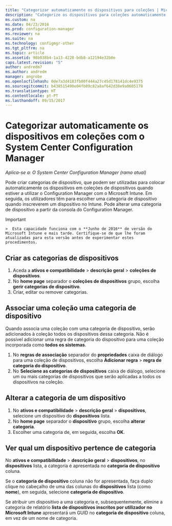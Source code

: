 ```yaml
---
title: "Categorizar automaticamente os dispositivos para coleções | Microsoft Docs"
description: "Categorize os dispositivos para coleções automaticamente com o System Center Configuration Manager."
ms.custom: na
ms.date: 04/23/2016
ms.prod: configuration-manager
ms.reviewer: na
ms.suite: na
ms.technology: configmgr-other
ms.tgt_pltfrm: na
ms.topic: article
ms.assetid: 98b038b4-1a13-4228-bdb8-a12194e32b0e
caps.latest.revision: "5"
author: andredm7
ms.author: andredm
manager: angrobe
ms.openlocfilehash: 0de7a3d4183fb00f444a27c45d178141dc4e9375
ms.sourcegitcommit: b438515490e04fb09c82a8af642d38e9a0605178
ms.translationtype: HT
ms.contentlocale: pt-PT
ms.lasthandoff: 09/15/2017
---
```

# <a name="automatically-categorize-devices-into-collections-with-system-center-configuration-manager"></a>Categorizar automaticamente os dispositivos em coleções com o System Center Configuration Manager

*Aplica-se a: O System Center Configuration Manager (ramo atual)*

Pode criar categorias de dispositivo, que podem ser utilizadas para colocar automaticamente os dispositivos em coleções de dispositivos quando estiver a utilizar o Configuration Manager com o Microsoft Intune. Em seguida, os utilizadores têm para escolher uma categoria de dispositivo quando inscreverem um dispositivo no Intune. Pode alterar uma categoria de dispositivo a partir da consola do Configuration Manager.

> [!IMPORTANT]  
    >  Esta capacidade funciona com o **Junho de 2016** de versão do Microsoft Intune e mais tarde. Certifique-se de que lhe foram atualizadas para esta versão antes de experimentar estes procedimentos.

## <a name="create-device-categories"></a>Criar as categorias de dispositivos

1.  Aceda a **ativos e compatibilidade** > **descrição geral** > **coleções de dispositivos**.
2.  No **home page** separador o **coleções de dispositivos** grupo, escolha **gerir categorias de dispositivo**.
3.  Criar, editar ou remover categorias.

## <a name="associate-a-collection-with-a-device-category"></a>Associar uma coleção uma categoria de dispositivo

Quando associa uma coleção com uma categoria de dispositivo, serão adicionados à coleção todos os dispositivos dessa categoria. Não é possível adicionar uma regra de categoria do dispositivo para uma coleção incorporada como **todos os sistemas**.

1.  No **regras de associação** separador do **propriedades** caixa de diálogo para uma coleção de dispositivos, escolha **Adicionar regra** > **regra de categoria do dispositivo**.
2.  No **Selecione as categorias de dispositivos** caixa de diálogo, selecione um ou mais categorias de dispositivos que serão aplicadas a todos os dispositivos na coleção.

## <a name="change-the-category-of-a-device"></a>Alterar a categoria de um dispositivo

1.  No **ativos e compatibilidade** > **descrição geral** > **dispositivos**, selecione um dispositivo do **dispositivos** lista.
2.  No **home page** separador o **dispositivo** grupo, escolha **alterar categoria**.
3.  Escolher uma categoria de, em seguida, escolha **OK**.

## <a name="view-which-category-a-device-belongs-to"></a>Ver qual um dispositivo pertence de categoria

No **ativos e compatibilidade** > **descrição geral** > **dispositivos**, no **dispositivos** lista, a categoria é apresentada no **categoria de dispositivo** coluna.

Se o **categoria de dispositivo** coluna não for apresentada, faça duplo clique no cabeçalho de uma das colunas do **dispositivos** lista (como **nome**), em seguida, selecione **categoria de dispositivo**.

Se atribuir um dispositivo a uma categoria e, subsequentemente, elimine a categoria de relatório **lista de dispositivos inscritos por utilizador no Microsoft Intune** apresentará um GUID no **categoria de dispositivo** coluna, em vez de um nome de categoria.
